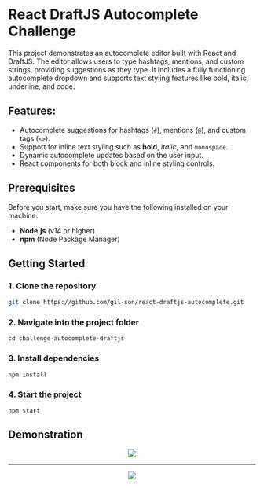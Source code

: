 # React DraftJS Autocomplete Challenge

This project demonstrates an autocomplete editor built with React and DraftJS. The editor allows users to type hashtags, mentions, and custom strings, providing suggestions as they type. It includes a fully functioning autocomplete dropdown and supports text styling features like bold, italic, underline, and code.

## Features:
- Autocomplete suggestions for hashtags (`#`), mentions (`@`), and custom tags (`<>`).
- Support for inline text styling such as **bold**, *italic*, and `monospace`.
- Dynamic autocomplete updates based on the user input.
- React components for both block and inline styling controls.

## Prerequisites

Before you start, make sure you have the following installed on your machine:
- **Node.js** (v14 or higher)
- **npm** (Node Package Manager)

## Getting Started

### 1. Clone the repository

```bash
git clone https://github.com/gil-son/react-draftjs-autocomplete.git
```

### 2. Navigate into the project folder

```
cd challenge-autocomplete-draftjs
```

### 3. Install dependencies
```
npm install
```

### 4. Start the project

```
npm start
```

## Demonstration


<div align="center">
  <img src="https://s7.gifyu.com/images/SesZu.gif">
</div>
<hr/>
<div align="center">
  <img src="https://media3.giphy.com/media/v1.Y2lkPTc5MGI3NjExaGN1NHE3bHg4aDF5eHB3OWRkMDlnY2w5eGF2N2R4MjBwcWlsNDE5MSZlcD12MV9pbnRlcm5hbF9naWZfYnlfaWQmY3Q9Zw/1vuUlNng71iIt3ZAcC/giphy.gif">
</div>


